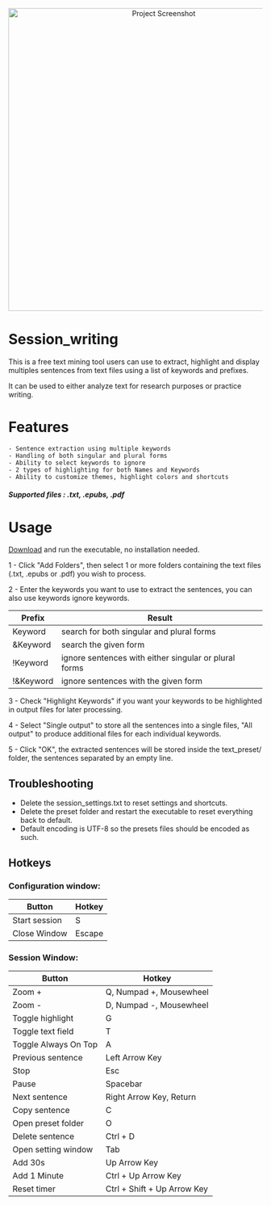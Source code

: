 <p align="center">
  <img src="https://github.com/Inkdecker/session_writing/blob/main/ui/resources/icons/sample.png" alt="Project Screenshot" width="600"/>
</p>

# Session_writing

This is a free text mining tool users can use to extract, highlight and display multiples sentences from text files using a list of keywords and prefixes.

It can be used to either analyze text for research purposes or practice writing.

# Features
	- Sentence extraction using multiple keywords
	- Handling of both singular and plural forms
	- Ability to select keywords to ignore
	- 2 types of highlighting for both Names and Keywords
    - Ability to customize themes, highlight colors and shortcuts
##### Supported files :  .txt, .epubs, .pdf


# Usage
[Download](https://github.com/Inkdecker/session_writing/releases/download/1.0/session_writing.exe) and run the executable, no installation needed.

1 - Click "Add Folders", then select 1 or more folders containing the text files (.txt, .epubs or .pdf) you wish to process.

2 - Enter the keywords you want to use to extract the sentences, you can also use keywords ignore keywords.

Prefix | Result
------------ | -------------
Keyword | search for both singular and plural forms
&Keyword | search the given form
!Keyword | ignore sentences with either singular or plural forms
!&Keyword | ignore sentences with the given form

3 - Check "Highlight Keywords" if you want your keywords to be highlighted in output files for later processing. 

4 - Select "Single output" to store all the sentences into a single files, "All output" to produce additional files for each individual keywords.

5 - Click "OK", the extracted sentences will be stored inside the text_preset/ folder, the sentences separated by an empty line.

## Troubleshooting 
- Delete the session_settings.txt to reset settings and shortcuts.
- Delete the preset folder and restart the executable to reset everything back to default.
- Default encoding is UTF-8 so the presets files should be encoded as such.

## Hotkeys
### Configuration window:
Button | Hotkey
------------ | -------------
Start session | S
Close Window | Escape

### Session Window: 
Button | Hotkey
------------ | -------------
Zoom + | Q, Numpad +, Mousewheel
Zoom - | D, Numpad -, Mousewheel
Toggle highlight | G
Toggle text field | T
Toggle Always On Top | A
Previous sentence | Left Arrow Key
Stop | Esc 
Pause | Spacebar
Next sentence | Right Arrow Key, Return
Copy sentence | C
Open preset folder | O
Delete sentence | Ctrl + D
Open setting window | Tab
Add 30s | Up Arrow Key
Add 1 Minute | Ctrl + Up Arrow Key
Reset timer | Ctrl + Shift + Up Arrow Key
